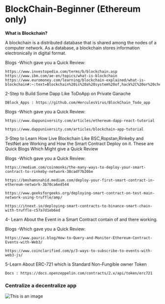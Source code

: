 # BlockChain-Beginner (Ethereum only)
**What is Blockchain?**

A blockchain is a distributed database that is shared among the nodes of a computer network. As a database, a blockchain stores information electronically in digital format.

Blogs -Which gave you a Quick Review:

    https://www.investopedia.com/terms/b/blockchain.asp
    https://www.ibm.com/ae-en/topics/what-is-blockchain
    https://www.euromoney.com/learning/blockchain-explained/what-is-  blockchain#:~:text=Blockchain%20is%20a%20system%20of,hack%2C%20or%20cheat%20the%20system.&text=Each%20block%20in%20the%20chain,added%20to%20every%20participant's%20ledger.

2-Step to Build Some Dapp Like ToDoApp on Private Ganache
    
    DBlock_Apps : https://github.com/HerculesVirus/BlockChain_Todo_app
  
  Blogs -Which gave you a Quick Review:
  
    https://www.dappuniversity.com/articles/ethereum-dapp-react-tutorial
    
    https://www.dappuniversity.com/articles/blockchain-app-tutorial

3-Step to Learn How Live Blockchain Like BSC,Ropstan,Rinkeby and TestNet are Working and How the Smart Contract Deploy on it. 
These are Quick Blogs Which Might give a Quick Review
  
  Blogs -Which gave you a Quick Review:
  
    https://medium.com/coinmonks/the-many-ways-to-deploy-your-smart-contract-to-rinkeby-network-38cadf7b20be
    
    https://bmshamsnahid.medium.com/deploy-your-first-smart-contract-in-ethereum-network-3b70ca6ed544
    
    https://www.geeksforgeeks.org/deploying-smart-contract-on-test-main-network-using-truffle/amp/
    
    https://itnext.io/deploying-smart-contracts-to-binance-smart-chain-with-truffle-c57a7d1eb6ed


  
4- Learn About the Event in a Smart Contract contain of and there working.
  
  Blogs -Which gave you a Quick Review:
  
    https://www.pauric.blog/How-to-Query-and-Monitor-Ethereum-Contract-Events-with-Web3/
    
    https://www.coinclarified.com/p/3-ways-to-subscribe-to-events-with-web3-js/

5-Learn About ERC-721 which is Standard Non-Fungible owner Token 

    Docs : https://docs.openzeppelin.com/contracts/2.x/api/token/erc721

### Centralize a decentralize app

![This is an image](https://miro.medium.com/max/1400/0*dkCGNwiWno-IUKSh)
